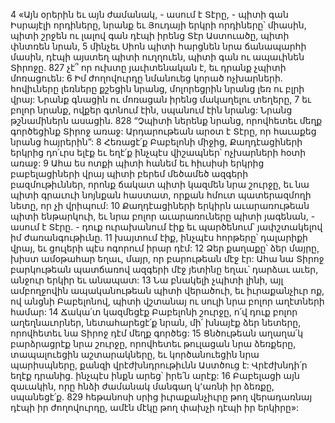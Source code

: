 4 «Այն օրերին եւ այն ժամանակ, - ասում է Տէրը, -
պիտի գան Իսրայէլի որդիները,
նրանք եւ Յուդայի երկրի որդիները՝ միասին,
պիտի շրջեն ու լալով գան դէպի իրենց Տէր Աստուածը,
պիտի փնտռեն նրան,
5 մինչեւ Սիոն պիտի հարցնեն նրա ճանապարհի մասին,
դէպի այստեղ պիտի ուղղուեն,
պիտի գան ու ապաւինեն Տիրոջը.
827 չէ՞ որ ուխտը յաւիտենական է, եւ դրանք չպիտի մոռացուեն:
6 Իմ ժողովուրդը նմանուեց կորած ոչխարների.
հովիւները լեռները քշեցին նրանց,
մոլորեցրին նրանց լեռ ու բլրի վրայ:
Նրանք գնացին ու մոռացան իրենց մակաղելու տեղերը,
7 եւ բոլոր նրանք, ովքեր գտնում էին,
սպանում էին նրանց:
Նրանց թշնամիներն ասացին.
828 “Չպիտի ներենք նրանց,
որովհետեւ մեղք գործեցինք Տիրոջ առաջ:
Արդարութեան արօտ է Տէրը,
որ հաւաքեց նրանց հայրերին”:
8 Հեռացէ՛ք Բաբելոնի միջից,
Քաղդէացիների երկրից դո՛ւրս ելէք
եւ եղէ՛ք ինչպէս վիշապներ՝ ոչխարների հօտի առաջ:
9 Ահա ես ոտքի պիտի հանեմ
եւ հիւսիսի երկրից բաբելացիների վրայ պիտի բերեմ
մեծամեծ ազգերի բազմութիւններ,
որոնք ճակատ պիտի կազմեն նրա շուրջը,
եւ նա պիտի գրաւուի նոյնքան հաստատ,
որքան հմուտ պատերազմողի նետը, որ չի վրիպում:
10 Քաղդէացիների երկիրն աւարառութեան պիտի ենթարկուի, եւ նրա բոլոր աւարառուները պիտի յագենան, - ասում է Տէրը. -
դուք ուրախանում էիք եւ պարծենում՝
յափշտակելով իմ ժառանգութիւնը.
11 խայտում էիք, ինչպէս հորթերը՝ դալարիքի վրայ,
եւ ցուլերի պէս ոգորում իրար դէմ:
12 Ձեր քաղաքը՝ ձեր մայրը, խիստ ամօթահար եղաւ,
մայր, որ բարութեան մէջ էր:
Ահա նա Տիրոջ բարկութեան պատճառով ազգերի մէջ յետինը եղաւ՝
դարձաւ աւեր, անջուր երկիր եւ անապատ:
13 Նա բնակելի չպիտի լինի,
այլ ամբողջովին ապականութեան պիտի վերածուի,
եւ իւրաքանչիւր ոք, ով անցնի Բաբելոնով,
պիտի վշտանայ ու սուլի նրա բոլոր աղէտների համար:
14 Ճակա՛տ կազմեցէք Բաբելոնի շուրջը,
ո՛վ դուք բոլոր աղեղնաւորներ,
նետահարեցէ՛ք նրան,
մի՛ խնայէք ձեր նետերը,
որովհետեւ նա Տիրոջ դէմ մեղք գործեց:
15 Ցնծութեան աղաղա՛կ բարձրացրէք նրա շուրջը,
որովհետեւ թուլացան նրա ձեռքերը,
տապալուեցին աշտարակները,
եւ կործանուեցին նրա պարիսպները,
քանզի վրէժխնդրութիւնն Աստծուց է:
Վրէժխնդի՛ր եղէք դրանից.
ինչպէս ինքն արեց՝ իրե՛ն արէք:
16 Բաբելացի այն զաւակին,
որը հնձի ժամանակ մանգաղ կ՚առնի իր ձեռքը, սպանեցէ՛ք.
829 հեթանոսի սրից իւրաքանչիւրը թող վերադառնայ դէպի իր ժողովուրդը,
ամէն մէկը թող փախչի դէպի իր երկիրը»:
